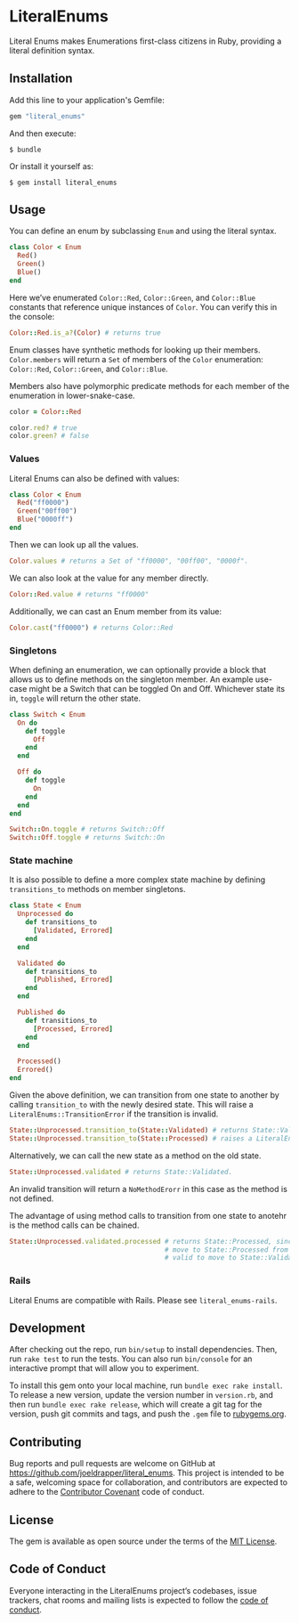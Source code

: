# LiteralEnums

Literal Enums makes Enumerations first-class citizens in Ruby, providing a literal definition syntax.

## Installation

Add this line to your application's Gemfile:

```ruby
gem "literal_enums"
```

And then execute:

    $ bundle

Or install it yourself as:

    $ gem install literal_enums

## Usage

You can define an enum by subclassing `Enum` and using the literal syntax.

```ruby
class Color < Enum
  Red()
  Green()
  Blue()
end
```

Here we’ve enumerated `Color::Red`, `Color::Green`, and `Color::Blue` constants that reference unique instances of `Color`. You can verify this in the console:

```ruby
Color::Red.is_a?(Color) # returns true
```

Enum classes have synthetic methods for looking up their members. `Color.members` will return a `Set` of members of the `Color` enumeration: `Color::Red`, `Color::Green`, and `Color::Blue`.

Members also have polymorphic predicate methods for each member of the enumeration in lower-snake-case.

```ruby
color = Color::Red

color.red? # true
color.green? # false
```

### Values

Literal Enums can also be defined with values:

```ruby
class Color < Enum
  Red("ff0000")
  Green("00ff00")
  Blue("0000ff")
end
```

Then we can look up all the values.

```ruby
Color.values # returns a Set of "ff0000", "00ff00", "0000f".
```

We can also look at the value for any member directly.

```ruby
Color::Red.value # returns "ff0000"
```

Additionally, we can cast an Enum member from its value:

```ruby
Color.cast("ff0000") # returns Color::Red
```

### Singletons

When defining an enumeration, we can optionally provide a block that allows us to define methods on the singleton member. An example use-case might be a Switch that can be toggled On and Off. Whichever state its in, `toggle` will return the other state.

```ruby
class Switch < Enum
  On do
    def toggle
      Off
    end
  end

  Off do
    def toggle
      On
    end
  end
end

Switch::On.toggle # returns Switch::Off
Switch::Off.toggle # returns Switch::On
```

### State machine

It is also possible to define a more complex state machine by defining `transitions_to` methods on member singletons.

```ruby
class State < Enum
  Unprocessed do
    def transitions_to
      [Validated, Errored]
    end
  end

  Validated do
    def transitions_to
      [Published, Errored]
    end
  end

  Published do
    def transitions_to
      [Processed, Errored]
    end
  end

  Processed()
  Errored()
end
```

Given the above definition, we can transition from one state to another by calling `transition_to` with the newly desired state. This will raise a `LiteralEnums::TransitionError` if the transition is invalid.

```ruby
State::Unprocessed.transition_to(State::Validated) # returns State::Validated.
State::Unprocessed.transition_to(State::Processed) # raises a LiteralEnums::TransitionError.
```

Alternatively, we can call the new state as a method on the old state.

```ruby
State::Unprocessed.validated # returns State::Validated.
```

An invalid transition will return a `NoMethodErorr` in this case as the method is not defined.

The advantage of using method calls to transition from one state to anotehr is the method calls can be chained.

```ruby
State::Unprocessed.validated.processed # returns State::Processed, since it's valid to
                                       # move to State::Processed from State::Validated and it's
                                       # valid to move to State::Validated from State::Unprocessed.
```

### Rails

Literal Enums are compatible with Rails. Please see `literal_enums-rails`.

## Development

After checking out the repo, run `bin/setup` to install dependencies. Then, run `rake test` to run the tests. You can also run `bin/console` for an interactive prompt that will allow you to experiment.

To install this gem onto your local machine, run `bundle exec rake install`. To release a new version, update the version number in `version.rb`, and then run `bundle exec rake release`, which will create a git tag for the version, push git commits and tags, and push the `.gem` file to [rubygems.org](https://rubygems.org).

## Contributing

Bug reports and pull requests are welcome on GitHub at https://github.com/joeldrapper/literal_enums. This project is intended to be a safe, welcoming space for collaboration, and contributors are expected to adhere to the [Contributor Covenant](http://contributor-covenant.org) code of conduct.

## License

The gem is available as open source under the terms of the [MIT License](https://opensource.org/licenses/MIT).

## Code of Conduct

Everyone interacting in the LiteralEnums project’s codebases, issue trackers, chat rooms and mailing lists is expected to follow the [code of conduct](https://github.com/joeldrapper/literal_enums/blob/master/CODE_OF_CONDUCT.md).
